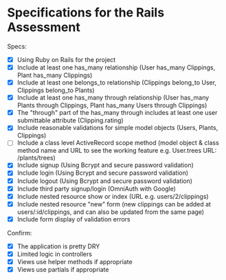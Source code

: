 # Specifications for the Rails Assessment

Specs:
- [x] Using Ruby on Rails for the project
- [X] Include at least one has_many relationship (User has_many Clippings, Plant has_many Clippings)
- [X] Include at least one belongs_to relationship (Clippings belong_to User, Clippings belong_to Plants)
- [X] Include at least one has_many through relationship (User has_many Plants through Clippings, Plant has_many Users through Clippings)
- [X] The "through" part of the has_many through includes at least one user submittable attribute (Clipping.rating)
- [X] Include reasonable validations for simple model objects (Users, Plants, Clippings)
- [ ] Include a class level ActiveRecord scope method (model object & class method name and URL to see the working feature e.g. User.trees URL: /plants/trees)
- [X] Include signup (Using Bcrypt and secure password validation)
- [X] Include login (Using Bcrypt and secure password validation)
- [X] Include logout (Using Bcrypt and secure password validation)
- [X] Include third party signup/login (OmniAuth with Google)
- [X] Include nested resource show or index (URL e.g. users/2/clippings)
- [X] Include nested resource "new" form (new clippings can be added at users/:id/clippings, and can also be updated from the same page)
- [X] Include form display of validation errors

Confirm:
- [X] The application is pretty DRY
- [X] Limited logic in controllers
- [X] Views use helper methods if appropriate
- [X] Views use partials if appropriate
